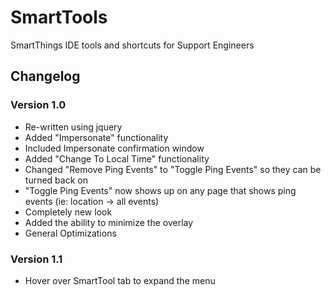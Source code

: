 # SmartTools
SmartThings IDE tools and shortcuts for Support Engineers

## Changelog
### Version 1.0
- Re-written using jquery
- Added "Impersonate" functionality
- Included Impersonate confirmation window
- Added "Change To Local Time" functionality
- Changed "Remove Ping Events" to "Toggle Ping Events" so they can be turned back on
- "Toggle Ping Events" now shows up on any page that shows ping events (ie: location -> all events)
- Completely new look
- Added the ability to minimize the overlay
- General Optimizations

### Version 1.1
- Hover over SmartTool tab to expand the menu

